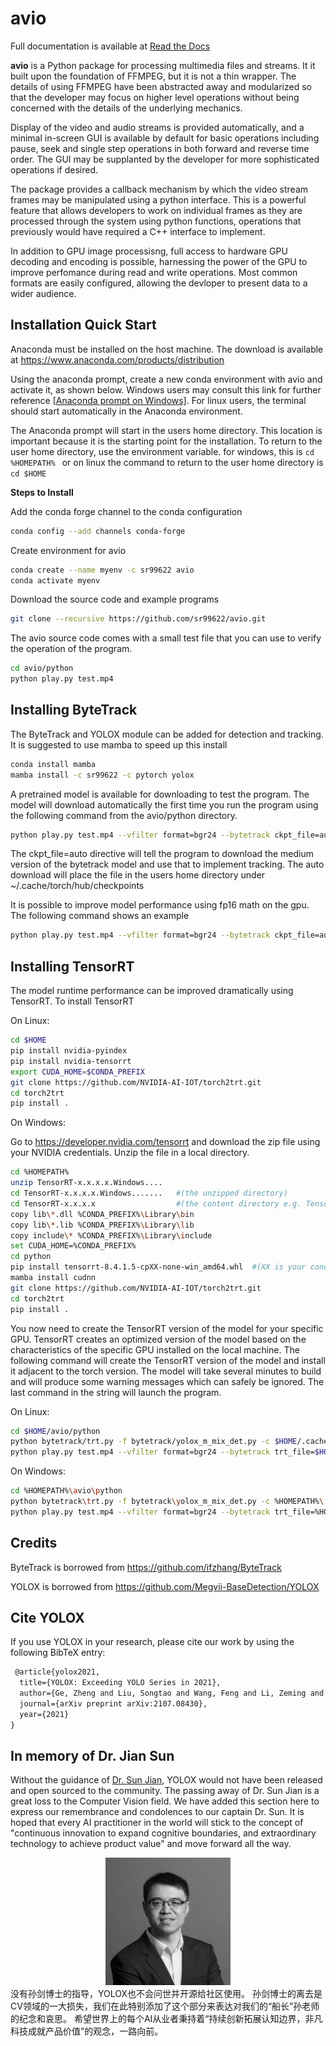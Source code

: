 avio
====

Full documentation is available at [Read the Docs](https://avio.readthedocs.io/en/latest/)

**avio** is a Python package for processing multimedia files and streams.  It it built upon the 
foundation of FFMPEG, but it is not a thin wrapper.  The details of using FFMPEG have been 
abstracted away and modularized so that the developer may focus on higher level operations 
without being concerned with the details of the underlying mechanics.

Display of the video and audio streams is provided automatically, and a minimal in-screen 
GUI is available by default for basic operations including pause, seek and single step 
operations in both forward and reverse time order.  The GUI may be supplanted by the 
developer for more sophisticated operations if desired.

The package provides a callback mechanism by which the video stream frames may be manipulated
using a python interface.  This is a powerful feature that allows developers to work on 
individual frames as they are processed through the system using python functions, operations 
that previously would have required a C++ interface to implement.

In addition to GPU image processisng, full access to hardware GPU decoding and encoding is 
possible, harnessing the power of the GPU to improve perfomance during read and write operations. 
Most common formats are easily configured, allowing the devloper to present data to a wider
audience.

Installation Quick Start
-------------------

Anaconda must be installed on the host machine.  The download is available at
https://www.anaconda.com/products/distribution

Using the anaconda prompt, create a new conda environment with avio and activate it, 
as shown below.  Windows users may consult this link for further reference
[[Anaconda prompt on Windows]](https://docs.anaconda.com/anaconda/user-guide/getting-started/#open-anaconda-prompt).
For linux users, the terminal should start automatically in the Anaconda environment.

The Anaconda prompt will start in the users home directory.  This location is important
because it is the starting point for the installation.  To return to the user home
directory, use the environment variable. for windows, this is ```cd %HOMEPATH% ``` or on linux
the command to return to the user home directory is ```cd $HOME```

**Steps to Install**

Add the conda forge channel to the conda configuration

```bash
conda config --add channels conda-forge
```

Create environment for avio 

```bash
conda create --name myenv -c sr99622 avio
conda activate myenv
```

Download the source code and example programs

```bash
git clone --recursive https://github.com/sr99622/avio.git
```

The avio source code comes with a small test file that you can use to verify
the operation of the program.

```bash
cd avio/python
python play.py test.mp4
```

Installing ByteTrack
--------------------

The ByteTrack and YOLOX module can be added for detection and tracking.  It is 
suggested to use mamba to speed up this install

```bash
conda install mamba
mamba install -c sr99622 -c pytorch yolox
```

A pretrained model is available for downloading to test the program.  The model
will download automatically the first time you run the program using the 
following command from the avio/python directory.

```bash
python play.py test.mp4 --vfilter format=bgr24 --bytetrack ckpt_file=auto
```

The ckpt_file=auto directive will tell the program to download the medium version
of the bytetrack model and use that to implement tracking.  The auto download will
place the file in the users home directory under ~/.cache/torch/hub/checkpoints

It is possible to improve model performance using fp16 math on the gpu.  The 
following command shows an example

```bash
python play.py test.mp4 --vfilter format=bgr24 --bytetrack ckpt_file=auto,fp16=True
```

Installing TensorRT
-------------------

The model runtime performance can be improved dramatically using TensorRT.  To install TensorRT

On Linux:

```bash
cd $HOME
pip install nvidia-pyindex
pip install nvidia-tensorrt
export CUDA_HOME=$CONDA_PREFIX
git clone https://github.com/NVIDIA-AI-IOT/torch2trt.git
cd torch2trt
pip install .
```

On Windows:

Go to https://developer.nvidia.com/tensorrt and download the zip file using your
NVIDIA credentials.  Unzip the file in a local directory.

```bash
cd %HOMEPATH%
unzip TensorRT-x.x.x.x.Windows....
cd TensorRT-x.x.x.x.Windows.......   #(the unzipped directory)
cd TensorRT-x.x.x.x                  #(the content directory e.g. TensorRT-8.4.1.5)
copy lib\*.dll %CONDA_PREFIX%\Library\bin
copy lib\*.lib %CONDA_PREFIX%\Library\lib
copy include\* %CONDA_PREFIX%\Library\include
set CUDA_HOME=%CONDA_PREFIX%
cd python
pip install tensorrt-8.4.1.5-cpXX-none-win_amd64.whl  #(XX is your conda environment python version, should be 39)
mamba install cudnn
git clone https://github.com/NVIDIA-AI-IOT/torch2trt.git
cd torch2trt
pip install .
```

You now need to create the TensorRT version of the model for your specific GPU.
TensorRT creates an optimized version of the model based on the characteristics
of the specific GPU installed on the local machine.  The following command will 
create the TensorRT version of the model and install it adjacent to the torch 
version.  The model will take several minutes to build and will produce some
warning messages which can safely be ignored.  The last command in the string will 
launch the program.

On Linux:

```bash
cd $HOME/avio/python
python bytetrack/trt.py -f bytetrack/yolox_m_mix_det.py -c $HOME/.cache/torch/hub/checkpoints/bytetrack_m_mot17.pth.tar
python play.py test.mp4 --vfilter format=bgr24 --bytetrack trt_file=$HOME/.cache/torch/hub/checkpoints/bytetrack_m_mot17_trt.pth
```

On Windows:

```bash
cd %HOMEPATH%\avio\python
python bytetrack\trt.py -f bytetrack\yolox_m_mix_det.py -c %HOMEPATH%\.cache\torch\hub\checkpoints\bytetrack_m_mot17.pth.tar
python play.py test.mp4 --vfilter format=bgr24 --bytetrack trt_file=%HOMEPATH%\.cache\torch\hub\checkpoints\bytetrack_m_mot17_trt.pth
```

Credits
-------

ByteTrack is borrowed from https://github.com/ifzhang/ByteTrack

YOLOX is borrowed from https://github.com/Megvii-BaseDetection/YOLOX

## Cite YOLOX
If you use YOLOX in your research, please cite our work by using the following BibTeX entry:

```latex
 @article{yolox2021,
  title={YOLOX: Exceeding YOLO Series in 2021},
  author={Ge, Zheng and Liu, Songtao and Wang, Feng and Li, Zeming and Sun, Jian},
  journal={arXiv preprint arXiv:2107.08430},
  year={2021}
}
```
## In memory of Dr. Jian Sun
Without the guidance of [Dr. Sun Jian](http://www.jiansun.org/), YOLOX would not have been released and open sourced to the community.
The passing away of Dr. Sun Jian is a great loss to the Computer Vision field. We have added this section here to express our remembrance and condolences to our captain Dr. Sun.
It is hoped that every AI practitioner in the world will stick to the concept of "continuous innovation to expand cognitive boundaries, and extraordinary technology to achieve product value" and move forward all the way.

<div align="center"><img src="assets/sunjian.png" width="200"></div>
没有孙剑博士的指导，YOLOX也不会问世并开源给社区使用。
孙剑博士的离去是CV领域的一大损失，我们在此特别添加了这个部分来表达对我们的“船长”孙老师的纪念和哀思。
希望世界上的每个AI从业者秉持着“持续创新拓展认知边界，非凡科技成就产品价值”的观念，一路向前。
